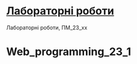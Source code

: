 # [Лабораторні роботи](https://marthabardina.github.io/Web_programming_23_01/ "Site on GitHub Pages") 
Лабораторні роботи, ПМ_23_хх 
# Web_programming_23_1
